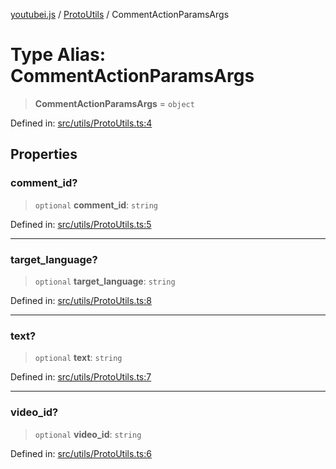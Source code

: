 [youtubei.js](../../../../README.md) / [ProtoUtils](../README.md) / CommentActionParamsArgs

# Type Alias: CommentActionParamsArgs

> **CommentActionParamsArgs** = `object`

Defined in: [src/utils/ProtoUtils.ts:4](https://github.com/LuanRT/YouTube.js/blob/0733f60b57877f6b8b87dfd5cc6195b5085f5c09/src/utils/ProtoUtils.ts#L4)

## Properties

### comment\_id?

> `optional` **comment\_id**: `string`

Defined in: [src/utils/ProtoUtils.ts:5](https://github.com/LuanRT/YouTube.js/blob/0733f60b57877f6b8b87dfd5cc6195b5085f5c09/src/utils/ProtoUtils.ts#L5)

***

### target\_language?

> `optional` **target\_language**: `string`

Defined in: [src/utils/ProtoUtils.ts:8](https://github.com/LuanRT/YouTube.js/blob/0733f60b57877f6b8b87dfd5cc6195b5085f5c09/src/utils/ProtoUtils.ts#L8)

***

### text?

> `optional` **text**: `string`

Defined in: [src/utils/ProtoUtils.ts:7](https://github.com/LuanRT/YouTube.js/blob/0733f60b57877f6b8b87dfd5cc6195b5085f5c09/src/utils/ProtoUtils.ts#L7)

***

### video\_id?

> `optional` **video\_id**: `string`

Defined in: [src/utils/ProtoUtils.ts:6](https://github.com/LuanRT/YouTube.js/blob/0733f60b57877f6b8b87dfd5cc6195b5085f5c09/src/utils/ProtoUtils.ts#L6)

